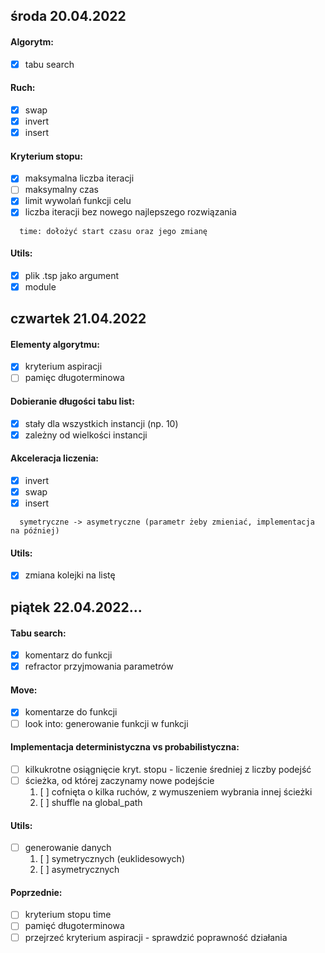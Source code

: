 ## środa 20.04.2022

#### Algorytm:

- [x] tabu search

#### Ruch:

- [x] swap
- [x] invert
- [x] insert

#### Kryterium stopu:

- [x] maksymalna liczba iteracji
- [ ] maksymalny czas
- [x] limit wywolań funkcji celu
- [x] liczba iteracji bez nowego najlepszego rozwiązania

```
  time: dołożyć start czasu oraz jego zmianę
```

#### Utils:

- [x] plik .tsp jako argument
- [x] module

## czwartek 21.04.2022

#### Elementy algorytmu:

- [x] kryterium aspiracji
- [ ] pamięc długoterminowa

#### Dobieranie długości tabu list:

- [x] stały dla wszystkich instancji (np. 10)
- [x] zależny od wielkości instancji

#### Akceleracja liczenia:

- [x] invert
- [x] swap
- [x] insert

```
  symetryczne -> asymetryczne (parametr żeby zmieniać, implementacja na później)
```

#### Utils:

- [x] zmiana kolejki na listę

## piątek 22.04.2022...

#### Tabu search:

- [x] komentarz do funkcji
- [x] refractor przyjmowania parametrów

#### Move:

- [x] komentarze do funkcji
- [ ] look into: generowanie funkcji w funkcji

#### Implementacja deterministyczna vs probabilistyczna:

- [ ] kilkukrotne osiągnięcie kryt. stopu - liczenie średniej z liczby podejść
- [ ] ścieżka, od której zaczynamy nowe podejście
  1. [ ] cofnięta o kilka ruchów, z wymuszeniem wybrania innej ścieżki
  2. [ ] shuffle na global_path

#### Utils:

- [ ] generowanie danych
  1. [ ] symetrycznych (euklidesowych)
  2. [ ] asymetrycznych

#### Poprzednie:

- [ ] kryterium stopu time
- [ ] pamięć długoterminowa
- [ ] przejrzeć kryterium aspiracji - sprawdzić poprawność działania
